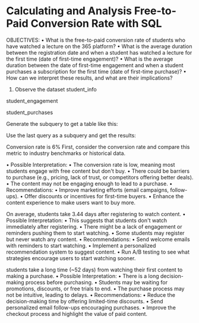 # Calculating and Analysis Free-to-Paid Conversion Rate with SQL

OBJECTIVES:
•	What is the free-to-paid conversion rate of students who have watched a lecture on the 365 platform?
•	What is the average duration between the registration date and when a student has watched a lecture for the first time (date of first-time engagement)?
•	What is the average duration between the date of first-time engagement and when a student purchases a subscription for the first time (date of first-time purchase)?
•	How can we interpret these results, and what are their implications?

1.	Observe the dataset
student_info
 
student_engagement
 
student_purchases
 
Generate the subquery to get a table like this:
 


Use the last query as a subquery and get the results:
 

Conversion rate is 6%
First, consider the conversion rate and compare this metric to industry benchmarks or historical data. 
 
•  Possible Interpretation:
•	The conversion rate is low, meaning most students engage with free content but don't buy.
•	There could be barriers to purchase (e.g., pricing, lack of trust, or competitors offering better deals).
•	The content may not be engaging enough to lead to a purchase.
•  Recommendations:
•	Improve marketing efforts (email campaigns, follow-ups).
•	Offer discounts or incentives for first-time buyers.
•	Enhance the content experience to make users want to buy more.


On average, students take 3.44 days after registering to watch content.
•  Possible Interpretation:
•	This suggests that students don't watch immediately after registering.
•	There might be a lack of engagement or reminders pushing them to start watching.
•	Some students may register but never watch any content.
•  Recommendations:
•	Send welcome emails with reminders to start watching.
•	Implement a personalized recommendation system to suggest content.
•	Run A/B testing to see what strategies encourage users to start watching sooner.


students take a long time (~52 days) from watching their first content to making a purchase.
•  Possible Interpretation:
•	There is a long decision-making process before purchasing.
•	Students may be waiting for promotions, discounts, or free trials to end.
•	The purchase process may not be intuitive, leading to delays.
•  Recommendations:
•	Reduce the decision-making time by offering limited-time discounts.
•	Send personalized email follow-ups encouraging purchases.
•	Improve the checkout process and highlight the value of paid content.

